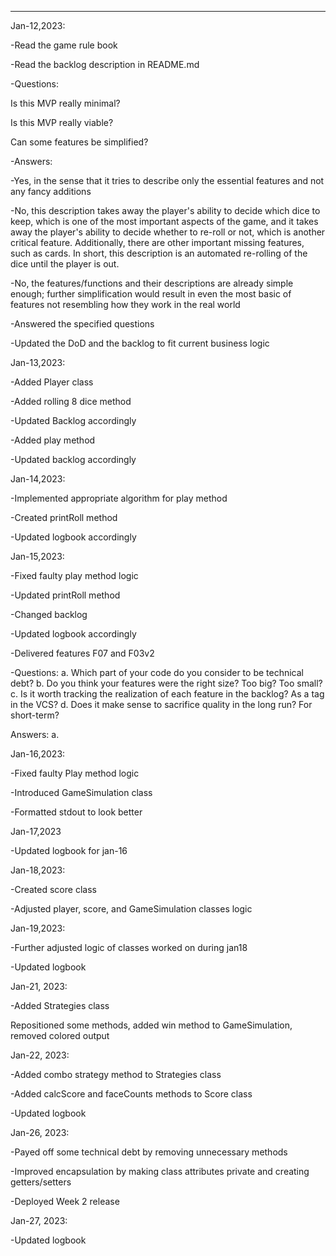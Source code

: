 ----
Jan-12,2023:

-Read the game rule book

-Read the backlog description in README.md


-Questions:

  Is this MVP really minimal?
  
  Is this MVP really viable?
  
  Can some features be simplified?
  
 -Answers:
 
   -Yes, in the sense that it tries to describe only the essential features and not any fancy additions
   
   -No, this description takes away the player's ability to decide which dice to keep, which is one of the most important aspects of the game, and it takes away the player's ability to decide whether to re-roll or not, which is another critical feature. Additionally, there are other important missing features, such as cards. In short, this description is an automated re-rolling of the dice until the player is out.
   
   -No, the features/functions and their descriptions are already simple enough; further simplification would result in even the most basic of features not resembling how they work in the real world
   
   
 -Answered the specified questions
 
 -Updated the DoD and the backlog to fit current business logic


Jan-13,2023:

-Added Player class

-Added rolling 8 dice method

-Updated Backlog accordingly

-Added play method

-Updated backlog accordingly


Jan-14,2023:

-Implemented appropriate algorithm for play method

-Created printRoll method

-Updated logbook accordingly

Jan-15,2023:

-Fixed faulty play method logic

-Updated printRoll method

-Changed backlog

-Updated logbook accordingly

-Delivered features F07 and F03v2

-Questions:
  a. Which part of your code do you consider to be technical debt?
  b. Do you think your features were the right size? Too big? Too small?
  c. Is it worth tracking the realization of each feature in the backlog? As a tag in the VCS?
  d. Does it make sense to sacrifice quality in the long run? For short-term?
  
  Answers:
    a.

Jan-16,2023:

-Fixed faulty Play method logic

-Introduced GameSimulation class

-Formatted stdout to look better

Jan-17,2023

-Updated logbook for jan-16

Jan-18,2023:

-Created score class

-Adjusted player, score, and GameSimulation classes logic

Jan-19,2023:

-Further adjusted logic of classes worked on during jan18

-Updated logbook

Jan-21, 2023:

-Added Strategies class

Repositioned some methods, added win method to GameSimulation, removed colored output

Jan-22, 2023:

-Added combo strategy method to Strategies class

-Added calcScore and faceCounts methods to Score class

-Updated logbook

Jan-26, 2023:

-Payed off some technical debt by removing unnecessary methods

-Improved encapsulation by making class attributes private and creating getters/setters

-Deployed Week 2 release

Jan-27, 2023:

-Updated logbook
